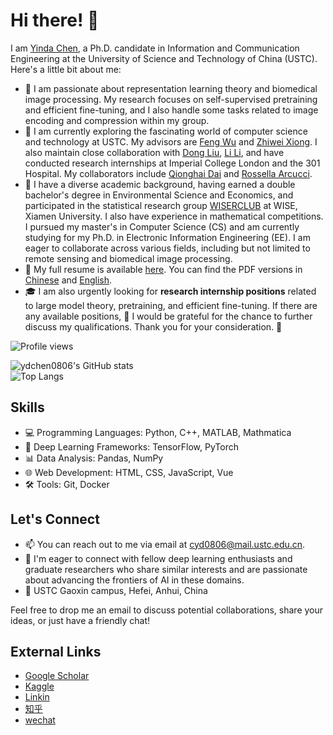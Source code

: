# Hi there! 👋

I am [Yinda Chen](https://ydchen0806.github.io/), a Ph.D. candidate in Information and Communication Engineering at the University of Science and Technology of China (USTC). Here's a little bit about me:

- 👀 I am passionate about representation learning theory and biomedical image processing. My research focuses on self-supervised pretraining and efficient fine-tuning, and I also handle some tasks related to image encoding and compression within my group.
- 🌱 I am currently exploring the fascinating world of computer science and technology at USTC. My advisors are [Feng Wu](https://scholar.google.com/citations?user=5bInRDEAAAAJ&hl=en) and [Zhiwei Xiong](https://scholar.google.com/citations?user=Snl0HPEAAAAJ&hl=en&oi=ao). I also maintain close collaboration with [Dong Liu](https://scholar.google.com/citations?user=lOWByxoAAAAJ&hl=en), [Li Li](https://scholar.google.com/citations?user=dEm6VKAAAAAJ&hl=en), and have conducted research internships at Imperial College London and the 301 Hospital. My collaborators include [Qionghai Dai](https://scholar.google.com/citations?user=CHAajY4AAAAJ&hl=en&oi=ao) and [Rossella Arcucci](https://scholar.google.com/citations?user=oxy2ZQoAAAAJ&hl=en).
- 💞️ I have a diverse academic background, having earned a double bachelor's degree in Environmental Science and Economics, and participated in the statistical research group [WISERCLUB](https://github.com/wise-r) at WISE, Xiamen University. I also have experience in mathematical competitions. I pursued my master's in Computer Science (CS) and am currently studying for my Ph.D. in Electronic Information Engineering (EE). I am eager to collaborate across various fields, including but not limited to remote sensing and biomedical image processing.
- 📄 My full resume is available [here](https://ydchen0806.github.io/). You can find the PDF versions in [Chinese](https://github.com/ydchen0806/ydchen0806/blob/main/cyd_resume_CN.pdf) and [English](https://github.com/ydchen0806/ydchen0806/blob/main/CYD_resume_EN.pdf).
- 🎓 I am also urgently looking for **research internship positions** related to large model theory, pretraining, and efficient fine-tuning. If there are any available positions, 🙏 I would be grateful for the chance to further discuss my qualifications. Thank you for your consideration. 🌟

![Profile views](https://komarev.com/ghpvc/?username=ydchen0806)

![ydchen0806's GitHub stats](https://github-readme-stats.vercel.app/api?username=ydchen0806&show_icons=true&theme=dark#gh-dark-mode-only)  
![Top Langs](https://github-readme-stats-sigma-five.vercel.app/api/top-langs/?username=ydchen0806&layout=compact&hide_progress=true&theme=dark#gh-dark-mode-only)
<!-- ![Top Langs](https://github-readme-stats-sigma-five.vercel.app/api/top-langs/?username=ydchen0806&layout=compact&hide_progress=true&theme=dark#gh-dark-mode-only) -->

## Skills

- 💻 Programming Languages: Python, C++, MATLAB, Mathmatica
- 🧠 Deep Learning Frameworks: TensorFlow, PyTorch
- 📊 Data Analysis: Pandas, NumPy
- 🌐 Web Development: HTML, CSS, JavaScript, Vue
- 🛠️ Tools: Git, Docker

## Let's Connect

- 📫 You can reach out to me via email at [cyd0806@mail.ustc.edu.cn](mailto:cyd0806@mail.ustc.edu.cn).
- 💼 I'm eager to connect with fellow deep learning enthusiasts and graduate researchers who share similar interests and are passionate about advancing the frontiers of AI in these domains.
- 📍 USTC Gaoxin campus, Hefei, Anhui, China


Feel free to drop me an email to discuss potential collaborations, share your ideas, or just have a friendly chat!

## External Links

- [Google Scholar](https://scholar.google.com/citations?user=hCvlj5cAAAAJ&hl=en&oi=ao)
- [Kaggle](https://www.kaggle.com/yindachen/Home)
- [Linkin](https://www.linkedin.com/in/%E8%83%A4%E8%BE%BE-%E9%99%88-37632a200/)
- [知乎](https://www.zhihu.com/people/qi-zhu-dou-feng-67-82)
- [wechat](https://github.com/ydchen0806/ydchen0806/blob/main/wechat_QRcode.png)

